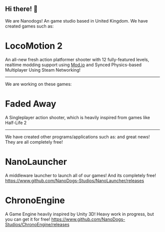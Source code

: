 ## Hi there! 👋

We are Nanodogs! An game studio based in United Kingdom.
We have created games such as:

# LocoMotion 2
An all-new fresh action platformer shooter with 12 fully-featured levels, realtime modding support using [Mod.io](https://www.mod.io/g/LocoMotion-2) and Synced Physics-based Multiplayer Using Steam Networking!

***

We are working on these games:

# Faded Away
A Singleplayer action shooter, which is heavily inspired from games like Half-Life 2

***

We have created other programs/applications such as:
and great news! They are all completely free!


# NanoLauncher

A middleware launcher to launch all of our games! And its completely free!
https://www.github.com/NanoDogs-Studios/NanoLauncher/releases

# ChronoEngine

A Game Engine heavily inspired by Unity 3D! Heavy work in progress, but you can get it for free!
https://www.github.com/NanoDogs-Studios/ChronoEngine/releases
